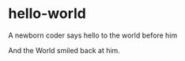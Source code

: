 # hello-world

A newborn coder says hello to the world before him

And the World smiled back at him.

